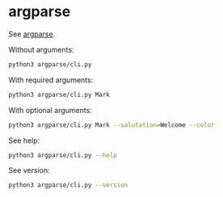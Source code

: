 # argparse

See [argparse](https://docs.python.org/howto/argparse.html).

Without arguments:

```sh
python3 argparse/cli.py
```

With required arguments:

```sh
python3 argparse/cli.py Mark
```

With optional arguments:

```sh
python3 argparse/cli.py Mark --salutation=Welcome --color
```

See help:

```sh
python3 argparse/cli.py --help
```

See version:

```sh
python3 argparse/cli.py --version
```
